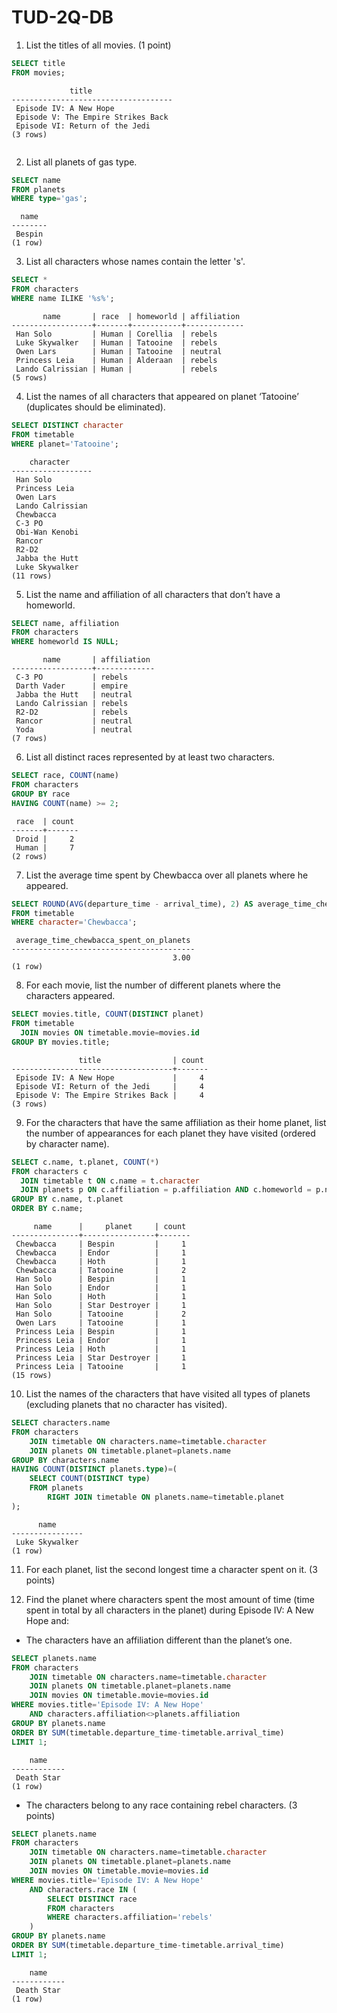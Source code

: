 # TUD-2Q-DB

1. List the titles of all movies. (1 point)
  

  ```sql
  SELECT title 
  FROM movies;
  ```
  ```
               title                
  ------------------------------------
   Episode IV: A New Hope
   Episode V: The Empire Strikes Back
   Episode VI: Return of the Jedi
  (3 rows)

  
  ```

2. List all planets of gas type.
```sql
SELECT name
FROM planets
WHERE type='gas';
```
```
  name  
--------
 Bespin
(1 row)
```
3. List all characters whose names contain the letter 's'.
  ```sql
  SELECT *
  FROM characters
  WHERE name ILIKE '%s%';
  ```
  
  ```
         name       | race  | homeworld | affiliation 
  ------------------+-------+-----------+-------------
   Han Solo         | Human | Corellia  | rebels
   Luke Skywalker   | Human | Tatooine  | rebels
   Owen Lars        | Human | Tatooine  | neutral
   Princess Leia    | Human | Alderaan  | rebels
   Lando Calrissian | Human |           | rebels
  (5 rows)
  ```

4. List the names of all characters that appeared on planet ‘Tatooine’ (duplicates should be eliminated).
```sql
SELECT DISTINCT character
FROM timetable
WHERE planet='Tatooine';
```
```
    character     
------------------
 Han Solo
 Princess Leia
 Owen Lars
 Lando Calrissian
 Chewbacca
 C-3 PO
 Obi-Wan Kenobi
 Rancor
 R2-D2
 Jabba the Hutt
 Luke Skywalker
(11 rows)
```
5. List the name and affiliation of all characters that don’t have a homeworld.
  ```sql
  SELECT name, affiliation
  FROM characters
  WHERE homeworld IS NULL;
  ```
  
  ```
         name       | affiliation 
  ------------------+-------------
   C-3 PO           | rebels
   Darth Vader      | empire
   Jabba the Hutt   | neutral
   Lando Calrissian | rebels
   R2-D2            | rebels
   Rancor           | neutral
   Yoda             | neutral
  (7 rows)
  ```

6. List all distinct races represented by at least two characters. 
```sql
SELECT race, COUNT(name)
FROM characters
GROUP BY race 
HAVING COUNT(name) >= 2;
```
```
 race  | count 
-------+-------
 Droid |     2
 Human |     7
(2 rows)
```
7. List the average time spent by Chewbacca over all planets where he appeared.
```sql
SELECT ROUND(AVG(departure_time - arrival_time), 2) AS average_time_chewbacca_spent_on_planets 
FROM timetable 
WHERE character='Chewbacca';
```
```
 average_time_chewbacca_spent_on_planets 
-----------------------------------------
                                    3.00
(1 row)
```

8. For each movie, list the number of different planets where the characters appeared. 
```sql
SELECT movies.title, COUNT(DISTINCT planet)
FROM timetable
  JOIN movies ON timetable.movie=movies.id
GROUP BY movies.title;
```
```
               title                | count 
------------------------------------+-------
 Episode IV: A New Hope             |     4
 Episode VI: Return of the Jedi     |     4
 Episode V: The Empire Strikes Back |     4
(3 rows)
```
9. For the characters that have the same affiliation as their home planet, list the number of appearances for each planet they have visited (ordered by character name). 
```sql
SELECT c.name, t.planet, COUNT(*)
FROM characters c
  JOIN timetable t ON c.name = t.character
  JOIN planets p ON c.affiliation = p.affiliation AND c.homeworld = p.name
GROUP BY c.name, t.planet
ORDER BY c.name;
```
```
     name      |     planet     | count 
---------------+----------------+-------
 Chewbacca     | Bespin         |     1
 Chewbacca     | Endor          |     1
 Chewbacca     | Hoth           |     1
 Chewbacca     | Tatooine       |     2
 Han Solo      | Bespin         |     1
 Han Solo      | Endor          |     1
 Han Solo      | Hoth           |     1
 Han Solo      | Star Destroyer |     1
 Han Solo      | Tatooine       |     2
 Owen Lars     | Tatooine       |     1
 Princess Leia | Bespin         |     1
 Princess Leia | Endor          |     1
 Princess Leia | Hoth           |     1
 Princess Leia | Star Destroyer |     1
 Princess Leia | Tatooine       |     1
(15 rows)
```

10. List the names of the characters that have visited all types of planets (excluding planets that no character has visited).
```sql
SELECT characters.name
FROM characters
    JOIN timetable ON characters.name=timetable.character
    JOIN planets ON timetable.planet=planets.name
GROUP BY characters.name
HAVING COUNT(DISTINCT planets.type)=(
    SELECT COUNT(DISTINCT type)
    FROM planets
        RIGHT JOIN timetable ON planets.name=timetable.planet
);
```
```
      name      
----------------
 Luke Skywalker
(1 row)
```

11. For each planet, list the second longest time a character spent on it. (3 points)



12. Find the planet where characters spent the most amount of time (time spent in total by all characters in the planet) during Episode IV: A New Hope and:

- The characters have an affiliation different than the planet’s one.
```sql
SELECT planets.name
FROM characters
    JOIN timetable ON characters.name=timetable.character
    JOIN planets ON timetable.planet=planets.name
    JOIN movies ON timetable.movie=movies.id
WHERE movies.title='Episode IV: A New Hope'
    AND characters.affiliation<>planets.affiliation
GROUP BY planets.name
ORDER BY SUM(timetable.departure_time-timetable.arrival_time)
LIMIT 1;
```
```
    name    
------------
 Death Star
(1 row)
```

- The characters belong to any race containing rebel characters. (3 points)
```sql
SELECT planets.name
FROM characters
    JOIN timetable ON characters.name=timetable.character
    JOIN planets ON timetable.planet=planets.name
    JOIN movies ON timetable.movie=movies.id
WHERE movies.title='Episode IV: A New Hope'
    AND characters.race IN (
        SELECT DISTINCT race
        FROM characters
        WHERE characters.affiliation='rebels'
    )
GROUP BY planets.name
ORDER BY SUM(timetable.departure_time-timetable.arrival_time)
LIMIT 1;
```
```
    name    
------------
 Death Star
(1 row)
```
